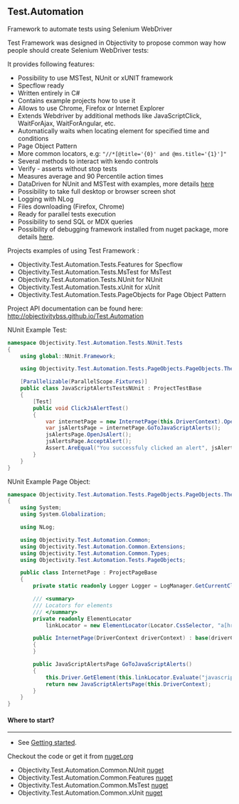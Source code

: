 ## Test.Automation
Framework to automate tests using Selenium WebDriver

Test Framework was designed in Objectivity to propose common way how people should create Selenium WebDriver tests:

It provides following features:
- Possibility to use MSTest, NUnit or xUNIT framework
- Specflow ready
- Written entirely in C#
- Contains example projects how to use it
- Allows to use Chrome, Firefox or Internet Explorer
- Extends Webdriver by additional methods like JavaScriptClick, WaitForAjax, WaitForAngular, etc.
- Automatically waits when locating element for specified time and conditions
- Page Object Pattern
- More common locators, e.g: ```"//*[@title='{0}' and @ms.title='{1}']"```
- Several methods to interact with kendo controls
- Verify - asserts without stop tests
- Measures average and 90 Percentile action times
- DataDriven for NUnit and MSTest with examples, more details [here](https://github.com/ObjectivityBSS/Test.Automation/wiki/XML-DataDriven-tests)
- Possibility to take full desktop or browser screen shot
- Logging with NLog
- Files downloading (Firefox, Chrome)
- Ready for parallel tests execution
- Possibility to send SQL or MDX queries
- Possibility of debugging framework installed from nuget package, more details [here](https://github.com/ObjectivityBSS/Test.Automation/wiki/Debugging-Test.Automation-framework).

Projects examples of using Test Framework :
- Objectivity.Test.Automation.Tests.Features for Specflow
- Objectivity.Test.Automation.Tests.MsTest for MsTest
- Objectivity.Test.Automation.Tests.NUnit for NUnit
- Objectivity.Test.Automation.Tests.xUnit for xUnit
- Objectivity.Test.Automation.Tests.PageObjects for Page Object Pattern

Project API documentation can be found here: http://objectivitybss.github.io/Test.Automation

NUnit Example Test:

```csharp
namespace Objectivity.Test.Automation.Tests.NUnit.Tests
{
    using global::NUnit.Framework;

    using Objectivity.Test.Automation.Tests.PageObjects.PageObjects.TheInternet;

    [Parallelizable(ParallelScope.Fixtures)]
    public class JavaScriptAlertsTestsNUnit : ProjectTestBase
    {
        [Test]
        public void ClickJsAlertTest()
        {
            var internetPage = new InternetPage(this.DriverContext).OpenHomePage();
            var jsAlertsPage = internetPage.GoToJavaScriptAlerts();
            jsAlertsPage.OpenJsAlert();
            jsAlertsPage.AcceptAlert();
            Assert.AreEqual("You successfuly clicked an alert", jsAlertsPage.ResultText);
        }
    }
}

```

NUnit Example Page Object:

```csharp
namespace Objectivity.Test.Automation.Tests.PageObjects.PageObjects.TheInternet
{
    using System;
    using System.Globalization;

    using NLog;

    using Objectivity.Test.Automation.Common;
    using Objectivity.Test.Automation.Common.Extensions;
    using Objectivity.Test.Automation.Common.Types;
    using Objectivity.Test.Automation.Tests.PageObjects;

    public class InternetPage : ProjectPageBase
    {
        private static readonly Logger Logger = LogManager.GetCurrentClassLogger();

        /// <summary>
        /// Locators for elements
        /// </summary>
        private readonly ElementLocator
            linkLocator = new ElementLocator(Locator.CssSelector, "a[href='/{0}']");

        public InternetPage(DriverContext driverContext) : base(driverContext)
        {
        }

        public JavaScriptAlertsPage GoToJavaScriptAlerts()
        {
            this.Driver.GetElement(this.linkLocator.Evaluate("javascript_alerts")).Click();
            return new JavaScriptAlertsPage(this.DriverContext);
        }
    }
}
```
		
#### Where to start?
-------------
- See [Getting started](https://github.com/ObjectivityBSS/Test.Automation/wiki/Getting%20started).

Checkout the code or get it from [nuget.org](https://www.nuget.org/packages?q=Objectivity.Test.Automation.Common)
- Objectivity.Test.Automation.Common.NUnit [nuget](https://www.nuget.org/packages/Objectivity.Test.Automation.Common.NUnit/)
- Objectivity.Test.Automation.Common.Features [nuget](https://www.nuget.org/packages/Objectivity.Test.Automation.Common.Features/)
- Objectivity.Test.Automation.Common.MsTest [nuget](https://www.nuget.org/packages/Objectivity.Test.Automation.Common.MsTest/)
- Objectivity.Test.Automation.Common.xUnit [nuget](https://www.nuget.org/packages/Objectivity.Test.Automation.Common.xUnit/)